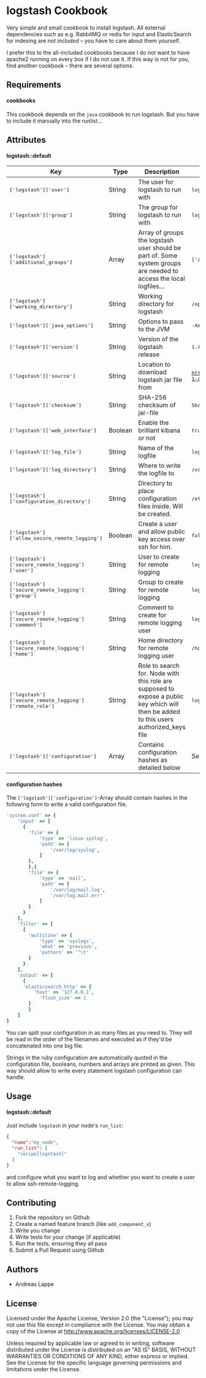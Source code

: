 logstash Cookbook
=================

Very simple and small cookbook to install logstash. All external
dependencies such as e.g. RabbitMQ or redis for input and ElasticSearch
for indexing are *not included* – you have to care about them yourself.

I prefer this to the all-included cookbooks because I do not want to
have apache2 running on every box if I do not use it. If this way is not
for you, find another cookbook – there are several options.

Requirements
------------

#### cookbooks

This cookbook depends on the `java` cookbook to run logstash. But you have to
include it manually into the runlist…

Attributes
----------

#### logstash::default
| Key | Type | Description | Default |
|-----|------|-------------|---------|
|<tt>['logstash']['user']</tt>|String|The user for logstash to run with|<tt>logstash</tt>|
|<tt>['logstash']['group']</tt>|String|The group for logstash to run with|<tt>logstash</tt>|
|<tt>['logstash']['additional_groups']</tt>|Array|Array of groups the logstash user should be part of. Some system groups are needed to access the local logfiles…|<tt>['adm','root']</tt>|
|<tt>['logstash']['working_directory']</tt>|String|Working directory for logstash|<tt>/opt/logstash</tt>|
|<tt>['logstash']['java_options']</tt>|String|Options to pass to the JVM|<tt>-Xms512m -Xmx512m</tt>|
|<tt>['logstash']['version']</tt>|String|Version of the logstash release|<tt>1.4.0-c82dc09\_all</tt>|
|<tt>['logstash']['source']</tt>|String|Location to download logstash jar file from|<tt>https://download.elasticsearch.org/logstash/logstash/packages/debian/logstash_1.4.0-1-c82dc09_all.deb</tt>|
|<tt>['logstash']['checksum']</tt>|String|SHA-256 checksum of jar-file|<tt>5ba0639ff4da064c2a4f6a04bd7006b1997a6573859d3691e210b6855e1e47f1</tt>|
|<tt>['logstash']['web_interface']</tt>|Boolean|Enable the brilliant kibana or not|<tt>true</tt>|
|<tt>['logstash']['log_file']</tt>|String|Name of the logfile|<tt>logstash.log</tt>|
|<tt>['logstash']['log_directory']</tt>|String|Where to write the logfile to|<tt>/var/log</tt>|
|<tt>['logstash']['configuration_directory']</tt>|String|Directory to place configuration files inside. Will be created.|<tt>/etc/logstash/conf.d'</tt>|
|<tt>['logstash']['allow_secure_remote_logging']</tt>|Boolean|Create a user and allow public key access over ssh for him.|<tt>false</tt>|
|<tt>['logstash']['secure_remote_logging']['user']</tt>|String|User to create for remote logging|<tt>logging</tt>|
|<tt>['logstash']['secure_remote_logging']['group']</tt>|String|Group to create for remote logging|<tt>logging</tt>|
|<tt>['logstash']['secure_remote_logging']['comment']</tt>|String|Comment to create for remote logging user|<tt>logging</tt>|
|<tt>['logstash']['secure_remote_logging']['home']</tt>|String|Home directory for remote logging user|<tt>/home/logging</tt>|
|<tt>['logstash']['secure_remote_logging']['remote\_role']</tt>|String|Role to search for. Node with this role are supposed to expose a public key which will then be added to this users authorized\_keys file|<tt>logstash-client</tt>|
|<tt>['logstash']['configuration']</tt>|Array|Contains configuration hashes as detailed below|See attributes file|

#### configuration hashes

The `['logstash']['configuration']`-Array should contain hashes in the
following form to write a valid configuration file.

```ruby
'system.conf' => {
	'input' => [
	  {
  		'file' => {
  			'type' => 'linux-syslog',
  			'path' => [
  				'/var/log/syslog',
  			]
  		},
		},{
  		'file' => {
  			'type' => 'mail',
  			'path' => [
  				'/var/log/mail.log',
  				'/var/log.mail.err'
  			]
  		}
	  }
	],
	'filter' => [
	  {
  		'multiline' => {
  			'type' => 'syslogs',
  			'what' => 'previous',
  			'pattern' => '^\t'
  		}
	  }
	],
	'output' => [
	  {
  	  'elasticsearch_http' => {
  		  'host' => '127.0.0.1',
  			'flush_size' => 1
  		}
		}
	]
}
```

You can split your configuration in as many files as you need to. They
will be read in the order of the filenames and executed as if they'd be
concatenated into one big file.

Strings in the ruby configuration are automatically quoted in the
configuration file, booleans, numbers and arrays are printed as given.
This way should allow to write every statement logstash configuration
can handle.

Usage
-----
#### logstash::default

Just include `logstash` in your node's `run_list`:

```json
{
  "name":"my_node",
  "run_list": [
    "recipe[logstash]"
  ]
}
```

and configure what you want to log and whether you want to create a user
to allow ssh-remote-logging.

Contributing
------------

1. Fork the repository on Github
2. Create a named feature branch (like `add_component_x`)
3. Write you change
4. Write tests for your change (if applicable)
5. Run the tests, ensuring they all pass
6. Submit a Pull Request using Github

Authors
-------

* Andreas Lappe

License
-------

Licensed under the Apache License, Version 2.0 (the "License"); you may not use this file except in compliance with the License. You may obtain a copy of the License at http://www.apache.org/licenses/LICENSE-2.0

Unless required by applicable law or agreed to in writing, software distributed under the License is distributed on an "AS IS" BASIS, WITHOUT WARRANTIES OR CONDITIONS OF ANY KIND, either express or implied. See the License for the specific language governing permissions and limitations under the License.
